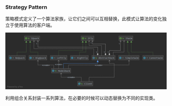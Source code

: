 ### Strategy Pattern

策略模式定义了一个算法家族，让它们之间可以互相替换，此模式让算法的变化独立于使用算法的客户端。

![策略模式示例类关系图](../img/strategy-ex.png)

利用组合关系封装一系列算法，在必要的时候可以动态替换为不同的实现类。